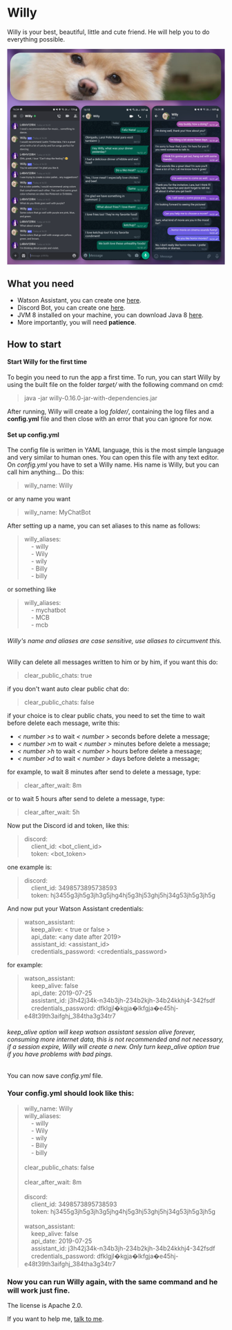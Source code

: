 # Willy
Willy is your best, beautiful, little and cute friend. He will help you to do everything possible.

![Showcase](assets/showcase.png)

## What you need

 * Watson Assistant, you can create one [here](https://assistant-us-south.watsonplatform.net/).
 * Discord Bot, you can create one [here](https://discordapp.com/developers/applications/).
 * JVM 8 installed on your machine, you can download Java 8 [here](https://www.java.com/en/download/).
 * More importantly, you will need **patience**.

## How to start

#### Start Willy for the first time
To begin you need to run the app a first time. To run, you can start Willy by using the built file on the folder *target/* with the following command on cmd:
> java -jar willy-0.16.0-jar-with-dependencies.jar

After running, Willy will create a log *folder/*, containing the log files and a **config.yml** file and then close with an error that you can ignore for now.

#### Set up config.yml
The config file is written in YAML language, this is the most simple language and very similar to human ones. You can open this file with any text editor. On *config.yml* you have to set a Willy name. His name is Willy, but you can call him anything... Do this:
>willy_name: Willy

or any name you want

>willy_name: MyChatBot

After setting up a name, you can set aliases to this name as follows:
>willy_aliases:<br>
>&nbsp;&nbsp;&nbsp;&nbsp;- willy<br>
>&nbsp;&nbsp;&nbsp;&nbsp;- Wily<br>
>&nbsp;&nbsp;&nbsp;&nbsp;- wily<br>
>&nbsp;&nbsp;&nbsp;&nbsp;- Billy<br>
>&nbsp;&nbsp;&nbsp;&nbsp;- billy

or something like

>willy_aliases:<br>
>&nbsp;&nbsp;&nbsp;&nbsp;- mychatbot<br>
>&nbsp;&nbsp;&nbsp;&nbsp;- MCB<br>
>&nbsp;&nbsp;&nbsp;&nbsp;- mcb

###### Willy's name and aliases are case sensitive, use aliases to circumvent this.

Willy can delete all messages written to him or by him, if you want this do:
>clear_public_chats: true

if you don't want auto clear public chat do:
>clear_public_chats: false

if your choice is to clear public chats, you need to set the time to wait before delete each message, write this:
* *< number >s* to wait *< number >* seconds before delete a message;
* *< number >m* to wait *< number >* minutes before delete a message;
* *< number >h* to wait *< number >* hours before delete a message;
* *< number >d* to wait *< number >* days before delete a message;

for example, to wait 8 minutes after send to delete a message, type:
>clear_after_wait: 8m

or to wait 5 hours after send to delete a message, type:
>clear_after_wait: 5h

Now put the Discord id and token, like this:
>discord:<br>
>&nbsp;&nbsp;&nbsp;&nbsp;client_id: <bot_client_id><br>
>&nbsp;&nbsp;&nbsp;&nbsp;token: <bot_token>

one example is:

>discord:<br>
>&nbsp;&nbsp;&nbsp;&nbsp;client_id: 3498573895738593<br>
>&nbsp;&nbsp;&nbsp;&nbsp;token: hj3455g3jh5g3jh3g5jhg4hj5g3hj53ghj5hj34g53jh5g3jh5g<br>

And now put your Watson Assistant credentials:

>watson_assistant:<br>
>&nbsp;&nbsp;&nbsp;&nbsp;keep_alive: < true or false ><br>
>&nbsp;&nbsp;&nbsp;&nbsp;api_date: <any date after 2019><br>
>&nbsp;&nbsp;&nbsp;&nbsp;assistant_id: <assistant_id><br>
>&nbsp;&nbsp;&nbsp;&nbsp;credentials_password: <credentials_password><br>

for example:

>watson_assistant:<br>
>&nbsp;&nbsp;&nbsp;&nbsp;keep_alive: false<br>
>&nbsp;&nbsp;&nbsp;&nbsp;api_date: 2019-07-25<br>
>&nbsp;&nbsp;&nbsp;&nbsp;assistant_id: j3h42j34k-n34b3jh-234b2kjh-34b24kkhj4-342fsdf<br>
>&nbsp;&nbsp;&nbsp;&nbsp;credentials_password: dfklgjl�kgja�lkfgja�e45hj-e48t39th3aifghj_384tha3g34tr7

###### *keep_alive* option will keep watson assistant session alive forever, consuming more internet data, this is not recommended and not necessary, if a session expire, Willy will create a new. Only turn *keep_alive* option true if you have problems with bad pings.

You can now save *config.yml* file.

### Your config.yml should look like this:

>willy_name: Willy<br>
>willy_aliases:<br>
>&nbsp;&nbsp;&nbsp;&nbsp;- willy<br>
>&nbsp;&nbsp;&nbsp;&nbsp;- Wily<br>
>&nbsp;&nbsp;&nbsp;&nbsp;- wily<br>
>&nbsp;&nbsp;&nbsp;&nbsp;- Billy<br>
>&nbsp;&nbsp;&nbsp;&nbsp;- billy<br>
><br>
>clear_public_chats: false<br>
><br>
>clear_after_wait: 8m<br>
><br>
>discord:<br>
>&nbsp;&nbsp;&nbsp;&nbsp;client_id: 3498573895738593<br>
>&nbsp;&nbsp;&nbsp;&nbsp;token: hj3455g3jh5g3jh3g5jhg4hj5g3hj53ghj5hj34g53jh5g3jh5g<br>
><br>
>watson_assistant:<br>
>&nbsp;&nbsp;&nbsp;&nbsp;keep_alive: false<br>
>&nbsp;&nbsp;&nbsp;&nbsp;api_date: 2019-07-25<br>
>&nbsp;&nbsp;&nbsp;&nbsp;assistant_id: j3h42j34k-n34b3jh-234b2kjh-34b24kkhj4-342fsdf<br>
>&nbsp;&nbsp;&nbsp;&nbsp;credentials_password: dfklgjl�kgja�lkfgja�e45hj-e48t39th3aifghj_384tha3g34tr7<br>
>

### Now you can run Willy again, with the same command and he will work just fine.


The license is Apache 2.0.

If you want to help me, [talk to me](https://laravieira.me/).


